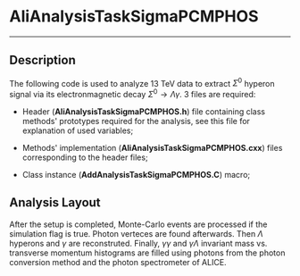 # AliAnalysisTaskSigmaPCMPHOS

---

## Description

The following code is used to analyze 13 TeV data to extract $\Sigma^0$ hyperon signal via its electronmagnetic decay $\Sigma^0\to \Lambda \gamma$. 3 files are required:

-  Header (**AliAnalysisTaskSigmaPCMPHOS.h**) file containing class methods' prototypes required for the analysis, see this file for explanation of used variables;
    
- Methods' implementation (**AliAnalysisTaskSigmaPCMPHOS.cxx**) files corresponding to the header files;
    
- Class instance (**AddAnalysisTaskSigmaPCMPHOS.C**) macro;

## Analysis Layout

After the setup is completed, Monte-Carlo events are processed if the simulation flag is true. Photon verteces are found afterwards. Then $\Lambda$ hyperons and $\gamma$ are reconstruted. Finally, $\gamma \gamma$ and $\gamma \Lambda$ invariant mass vs. transverse momentum histograms are filled using photons from the photon conversion method and the photon spectrometer of ALICE.